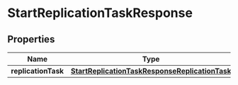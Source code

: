 

# StartReplicationTaskResponse

<p/>

## Properties

| Name | Type | Description | Notes |
|------------ | ------------- | ------------- | -------------|
|**replicationTask** | [**StartReplicationTaskResponseReplicationTask**](StartReplicationTaskResponseReplicationTask.md) |  |  [optional] |



